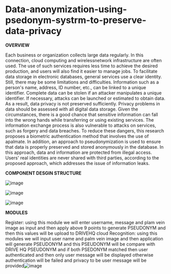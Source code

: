 # Data-anonymization-using-psedonym-systrm-to-preserve-data-privacy

****OVERVIEW****


Each business or organization collects large data regularly. In this connection, cloud computing and wirelessnetwork 
infrastructure are often used. The use of such services requires less time to achieve the desired production, and users 
will also find it easier to manage jobs. 
To facilitate data storage in electronic databases, general services use a clear identity. Still, there may be some 
limitations and difficulties. Information such as a person's name, address, ID number, etc., can be linked to a unique 
identifier. Complete data can be stolen if an attacker manipulates a unique identifier. If necessary, attacks can be 
launched or estimated to obtain data. As a result, data privacy is not preserved sufficiently. 
Privacy problems in data should be assessed with all digital data storage. Given the circumstances, there is a good 
chance that sensitive information can fall into the wrong hands while transferring or using existing services. The 
information exchange process is also vulnerable to attacks on services, such as forgery and data breaches. 
To reduce these dangers, this research proposes a biometric authentication method that involves the use of apalmate. 
In addition, an approach to pseudonymization is used to ensure that data is properly preserved and stored 
anonymously in the database. In this approach, data and information are protected from illegal access. Users' real 
identities are never shared with third parties, according to the proposed approach, which addresses the issue of 
information leaks.






****COMPONENT DESGIN STRUCTURE****

![image](https://github.com/user-attachments/assets/703dd8ee-1cee-4a2d-90e7-f6378f26946a)









![image](https://github.com/user-attachments/assets/3f69e9b4-04a7-4abc-891e-f0eacda6b31a)


![image](https://github.com/user-attachments/assets/e9692c80-366a-4f13-9173-e566b5301ddb)










****MODULES****

Register: using this module we will enter username, message and plam vein image as input and then apply above 9 points to generate PSEUDONYM  and then this values will be upload to DRIVEHQ cloud
Recognition: using this modules we will input user name and palm vein image and then application will generate PSEUDONYM  and this PSEUDONYM  will be compare with DRIVE HQ PSEUDONYM and if both PSEDONYM matched then user authenticated and then only user message will be displayed otherwise authentication will be failed and privacy to be user message will be provided![image](https://github.com/user-attachments/assets/1194d3b5-a699-4404-bda9-ad0d1a342279)
